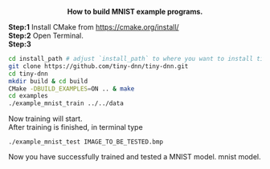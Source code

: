 <p align="center"><b>How to build MNIST example programs.</b><p align="center">



<b>Step:1</b> Install CMake from https://cmake.org/install/  
<b>Step:2</b> Open Terminal.  
<b>Step:3</b>
```bash
cd install_path # adjust `install_path` to where you want to install tiny-dnn
git clone https://github.com/tiny-dnn/tiny-dnn.git  
cd tiny-dnn  
mkdir build & cd build   
CMake -DBUILD_EXAMPLES=ON .. & make  
cd examples   
./example_mnist_train ../../data  
```
Now training will start.  
After training is finished, in terminal type  
```
./example_mnist_test IMAGE_TO_BE_TESTED.bmp 
```
Now you have successfully trained and tested a MNIST model. mnist model.  



